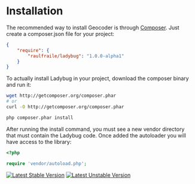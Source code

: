 # Installation

The recommended way to install Geocoder is through [Composer](http://packagist.org/about-composer). Just create a composer.json file for your project:

``` json
{
    "require": {
        "raulfraile/ladybug": "1.0.0-alpha1"
    }
}

```
To actually install Ladybug in your project, download the composer binary and run it:

``` bash
wget http://getcomposer.org/composer.phar
# or
curl -O http://getcomposer.org/composer.phar

php composer.phar install
```

After running the install command, you must see a new vendor directory that must contain the Ladybug code.
Once added the autoloader you will have access to the library:

``` php
<?php

require 'vendor/autoload.php';
```

[![Latest Stable Version](https://poser.pugx.org/raulfraile/ladybug/v/stable.png)](https://packagist.org/packages/raulfraile/ladybug)
[![Latest Unstable Version](https://poser.pugx.org/raulfraile/ladybug/v/unstable.png)](https://packagist.org/packages/raulfraile/ladybug)